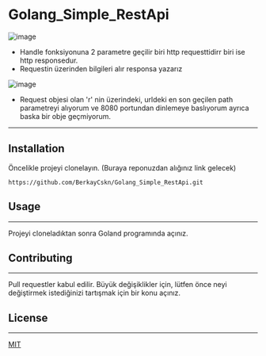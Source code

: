 # Golang_Simple_RestApi
![image](https://user-images.githubusercontent.com/101183663/159260337-34d40b20-fbf9-4c6d-99f2-89b6169f1aeb.png)


* Handle fonksiyonuna 2 parametre geçilir biri http requesttidirr biri ise http responsedur.
* Requestin üzerinden bilgileri alır responsa yazarız 

![image](https://user-images.githubusercontent.com/101183663/159260405-70e24d3c-6f3c-49df-ad61-0e4daf5bd96b.png)

* Request objesi olan 'r' nin üzerindeki, urldeki en son geçilen path parametreyi alıyorum ve 8080 portundan dinlemeye baslıyorum ayrıca baska bir obje geçmiyorum. 
-----------------------------------------------------------------------------------------------------------------------------------
## Installation
Öncelikle projeyi clonelayın. (Buraya reponuzdan alığınız link gelecek)

`https://github.com/BerkayCskn/Golang_Simple_RestApi.git`

## Usage
-----------------------------------------------------------------------------------------------------------------------------------
Projeyi cloneladıktan sonra Goland programında açınız.

## Contributing
-----------------------------------------------------------------------------------------------------------------------------------
Pull requestler kabul edilir. Büyük değişiklikler için, lütfen önce neyi değiştirmek istediğinizi tartışmak için bir konu açınız.

## License
-----------------------------------------------------------------------------------------------------------------------------------

[MIT](https://choosealicense.com/licenses/mit/)
